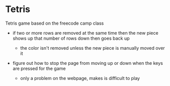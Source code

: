 # Tetris
Tetris game based on the freecode camp class

- if two or more rows are removed at the same time then the new piece shows up that number of rows down then goes back up
  - the color isn't removed unless the new piece is manually moved over it

- figure out how to stop the page from moving up or down when the keys are pressed for the game
  - only a problem on the webpage, makes is difficult to play
